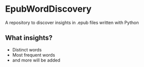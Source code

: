 # EpubWordDiscovery
A repository to discover insights in .epub files written with Python

## What insights?

- Distinct words
- Most frequent words
- and more will be added